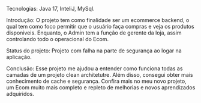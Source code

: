 Tecnologias: Java 17, InteliJ, MySql.

Introdução: O projeto tem como finalidade ser um ecommerce backend, o qual tem como foco permitir que o usuário faça compras e veja os produtos disponiveis. Enquanto, o Admin tem a função de gerente da loja, assim controlando todo o operacional do Ecom.

Status do projeto: Projeto com falha na parte de segurança ao logar na aplicação.

Conclusão: Esse projeto me ajudou a entender como funciona todas as camadas de um projeto clean architetutre. Além disso, consegui obter mais conhecimento de cache e segurança. Confira mais no meu novo projeto, um Ecom muito mais completo e repleto de melhorias e novos aprendizados adquiridos.
